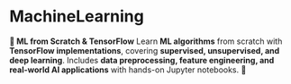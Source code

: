# MachineLearning
**📌 ML from Scratch &amp; TensorFlow**   Learn **ML algorithms** from scratch with **TensorFlow implementations**, covering **supervised, unsupervised, and deep learning**. Includes **data preprocessing, feature engineering, and real-world AI applications** with hands-on Jupyter notebooks. 🚀
